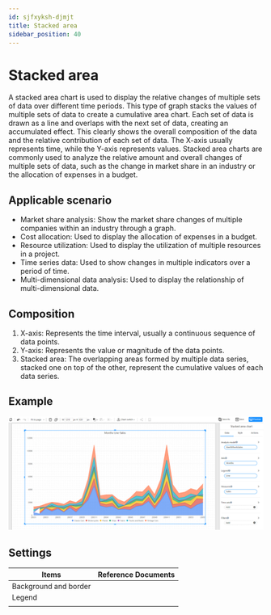 ```yaml
---
id: sjfxyksh-djmjt
title: Stacked area
sidebar_position: 40
---
```

# Stacked area

A stacked area chart is used to display the relative changes of multiple sets of data over different time periods. This type of graph stacks the values of multiple sets of data to create a cumulative area chart. Each set of data is drawn as a line and overlaps with the next set of data, creating an accumulated effect. This clearly shows the overall composition of the data and the relative contribution of each set of data. The X-axis usually represents time, while the Y-axis represents values. Stacked area charts are commonly used to analyze the relative amount and overall changes of multiple sets of data, such as the change in market share in an industry or the allocation of expenses in a budget.

## Applicable scenario

- Market share analysis: Show the market share changes of multiple companies within an industry through a graph.
- Cost allocation: Used to display the allocation of expenses in a budget.
- Resource utilization: Used to display the utilization of multiple resources in a project.
- Time series data: Used to show changes in multiple indicators over a period of time.
- Multi-dimensional data analysis: Used to display the relationship of multi-dimensional data.

## Composition

1. X-axis: Represents the time interval, usually a continuous sequence of data points.
2. Y-axis: Represents the value or magnitude of the data points.
3. Stacked area: The overlapping areas formed by multiple data series, stacked one on top of the other, represent the cumulative values of each data series.
## Example

![image-20230113160735696](../../../../../../static/img/en/datafor/visualizer/image-20230113160735696.png)

## Settings

| Items | Reference Documents |
| -------------- | -------- |
| Background and border | |
| Legend | |
| | |